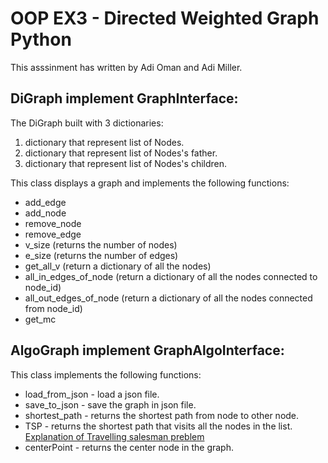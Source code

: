 
# OOP EX3 - Directed Weighted Graph Python
This asssinment has written by Adi Oman and Adi Miller.

## DiGraph implement GraphInterface:

The DiGraph built with 3 dictionaries:
1. dictionary that represent list of Nodes.
2. dictionary that represent list of Nodes's father.
3. dictionary that represent list of Nodes's children.

This class displays a graph and implements the following functions:
* add_edge
* add_node
* remove_node
* remove_edge
* v_size (returns the number of nodes)
* e_size (returns the number of edges)
* get_all_v (return a dictionary of all the nodes)
* all_in_edges_of_node (return a dictionary of all the nodes connected to node_id)
* all_out_edges_of_node (return a dictionary of all the nodes connected from node_id)
* get_mc 

## AlgoGraph implement GraphAlgoInterface:

This class implements the following functions:
* load_from_json - load a json file.
* save_to_json - save the graph in json file.
* shortest_path - returns the shortest path from node to other node.
* TSP - returns the shortest path that visits all the nodes in the list. 
[Explanation of Travelling salesman preblem](https://en.wikipedia.org/wiki/Travelling_salesman_proble)
* centerPoint - returns the center node in the graph.
